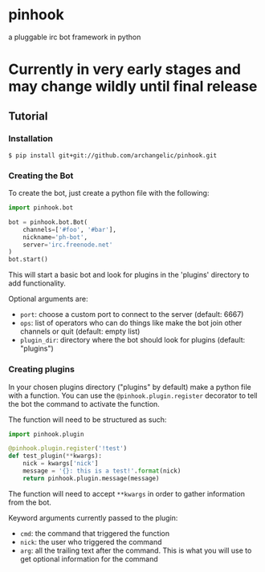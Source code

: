 # pinhook
a pluggable irc bot framework in python

# Currently in very early stages and may change wildly until final release

## Tutorial
### Installation
```
$ pip install git+git://github.com/archangelic/pinhook.git
```

### Creating the Bot
To create the bot, just create a python file with the following:

```python
import pinhook.bot

bot = pinhook.bot.Bot(
    channels=['#foo', '#bar'],
    nickname='ph-bot',
    server='irc.freenode.net'
)
bot.start()
```

This will start a basic bot and look for plugins in the 'plugins' directory to add functionality.

Optional arguments are:
* `port`: choose a custom port to connect to the server (default: 6667)
* `ops`: list of operators who can do things like make the bot join other channels or quit (default: empty list)
* `plugin_dir`: directory where the bot should look for plugins (default: "plugins")

### Creating plugins
In your chosen plugins directory ("plugins" by default) make a python file with a function. You can use the `@pinhook.plugin.register` decorator to tell the bot the command to activate the function.

The function will need to be structured as such:
```python
import pinhook.plugin

@pinhook.plugin.register('!test')
def test_plugin(**kwargs):
    nick = kwargs['nick']
    message = '{}: this is a test!'.format(nick)
    return pinhook.plugin.message(message)
```

The function will need to accept `**kwargs` in order to gather information from the bot.

Keyword arguments currently passed to the plugin:
* `cmd`: the command that triggered the function
* `nick`: the user who triggered the command
* `arg`: all the trailing text after the command. This is what you will use to get optional information for the command

